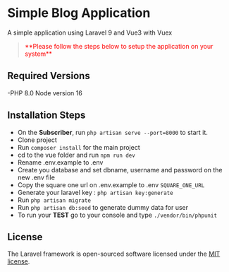 # Simple Blog Application
A simple application using Laravel 9 and Vue3 with Vuex


<p>
  <blockquote style="color:red">
    **Please follow the steps below to setup the application on your system** 
  </blockquote>
</p>  

## Required Versions
-PHP 8.0
Node version 16

## Installation Steps

- On the **Subscriber**, run ```php artisan serve --port=8000``` to start it.
- Clone project
- Run ```composer install``` for the main project
- cd to the vue folder and run ```npm run dev```
- Rename .env.example to .env
- Create you database and set dbname, username and password on the new .env file
- Copy the square one url on .env.example to .env ```SQUARE_ONE_URL```
- Generate your laravel key : ```php artisan key:generate```
- Run ```php artisan migrate```
- Run ```php artisan db:seed``` to generate dummy data for user
- To run your <b>TEST</b> go to your console and type ```./vendor/bin/phpunit``` 

## License

The Laravel framework is open-sourced software licensed under the [MIT license](https://opensource.org/licenses/MIT).
